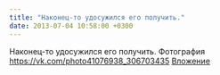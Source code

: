 ```yaml
---
title: "Наконец-то удосужился его получить."
date: 2013-07-04 10:58:00 +0300
---
```


Наконец-то удосужился его получить.
Фотография
<a class="vk-attach" href="https://vk.com/photo41076938_306703435">https://vk.com/photo41076938_306703435</a>
<a class="vk-attach" href="https://vk.com/photo41076938_306703435">Вложение</a>
